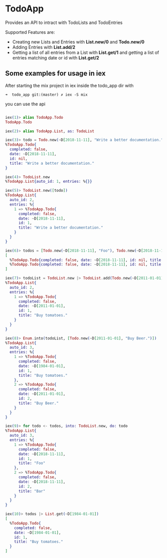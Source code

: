 # TodoApp

Provides an API to intract with TodoLists and TodoEntries

Supported Features are:

* Creating new Lists and Entries with **List.new/0** and **Todo.new/0**
* Adding Entries with **List.add/2**
* Getting a list of all entries from a List with **List.get/1** and getting a list of entries matching date or id with **List.get/2**

## Some examples for usage in iex

After starting the mix project in iex inside the todo_app dir with

```➜  todo_app git:(master) ✗ iex -S mix```

you can use the api

```elixir

iex(1)> alias TodoApp.Todo
TodoApp.Todo

iex(2)> alias TodoApp.List, as: TodoList

iex(3)> todo = Todo.new(~D[2018-11-11], "Write a better documentation.")
%TodoApp.Todo{
  completed: false,
  date: ~D[2018-11-11],
  id: nil,
  title: "Write a better documentation."
}

iex(4)> TodoList.new
%TodoApp.List{auto_id: 1, entries: %{}}

iex(5)> TodoList.new([todo])
%TodoApp.List{
  auto_id: 2,
  entries: %{
    1 => %TodoApp.Todo{
      completed: false,
      date: ~D[2018-11-11],
      id: 1,
      title: "Write a better documentation."
    }
  }
}

iex(6)> todos = [Todo.new(~D[2018-11-11], "Foo"), Todo.new(~D[2018-11-11], "Bar")]
[
  %TodoApp.Todo{completed: false, date: ~D[2018-11-11], id: nil, title: "Foo"},
  %TodoApp.Todo{completed: false, date: ~D[2018-11-11], id: nil, title: "Bar"}
]

iex(7)> todoList = TodoList.new |> TodoList.add(Todo.new(~D[2011-01-01], "Buy tomatoes."))
%TodoApp.List{
  auto_id: 2,
  entries: %{
    1 => %TodoApp.Todo{
      completed: false,
      date: ~D[2011-01-01],
      id: 1,
      title: "Buy tomatoes."
    }
  }
}

iex(8)> Enum.into(todoList, [Todo.new(~D[2011-01-01], "Buy Beer.")])
%TodoApp.List{
  auto_id: 3,
  entries: %{
    1 => %TodoApp.Todo{
      completed: false,
      date: ~D[1984-01-01],
      id: 1,
      title: "Buy tomatoes."
    },
    2 => %TodoApp.Todo{
      completed: false,
      date: ~D[2011-01-01],
      id: 2,
      title: "Buy Beer."
    }
  }
}

iex(9)> for todo <- todos, into: TodoList.new, do: todo
%TodoApp.List{
  auto_id: 3,
  entries: %{
    1 => %TodoApp.Todo{
      completed: false,
      date: ~D[2018-11-11],
      id: 1,
      title: "Foo"
    },
    2 => %TodoApp.Todo{
      completed: false,
      date: ~D[2018-11-11],
      id: 2,
      title: "Bar"
    }
  }
}

iex(10)> todos |> List.get(~D[1984-01-01])
[
  %TodoApp.Todo{
    completed: false,
    date: ~D[1984-01-01],
    id: 1,
    title: "Buy tomatoes."
  }
]

```